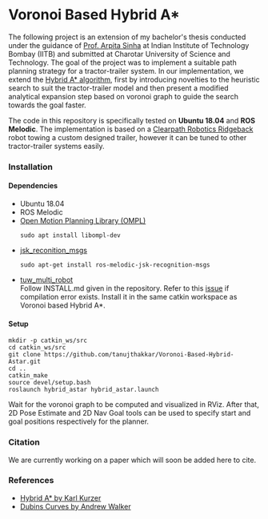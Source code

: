 # Voronoi Based Hybrid A*


The following project is an extension of my bachelor's thesis conducted under the guidance of 
[Prof. Arpita Sinha](https://scholar.google.com/citations?user=ROSN3WgAAAAJ&hl=en&oi=ao) at Indian Institute of Technology Bombay (IITB) and submitted at 
Charotar University of Science and Technology. The goal of the project was to implement a suitable path planning strategy for a tractor-trailer system. In our 
implementation, we extend the [Hybrid A* algorithm](https://ai.stanford.edu/~ddolgov/papers/dolgov_gpp_stair08.pdf), first by introducing novelties to the 
heuristic search to suit the tractor-trailer model and then present a modified analytical expansion step based on voronoi graph to guide the search towards 
the goal faster.

The code in this repository is specifically tested on <b>Ubuntu 18.04</b> and <b>ROS Melodic</b>. The implementation is based on a 
[Clearpath Robotics Ridgeback](https://clearpathrobotics.com/ridgeback-indoor-robot-platform/) robot towing a custom designed trailer, however it can be tuned
to other tractor-trailer systems easily.

<h3>Installation</h3>

<h4>Dependencies</h4>
<ul>
<li>Ubuntu 18.04</li>
<li>ROS Melodic</li>
<li><a href="http://ompl.kavrakilab.org/">Open Motion Planning Library (OMPL)</a></li>
 
```
sudo apt install libompl-dev
```
  
<li><a href="http://wiki.ros.org/jsk_recognition_msgs">jsk_reconition_msgs</a></li>

```
sudo apt-get install ros-melodic-jsk-recognition-msgs
```

<li><a href="https://github.com/tuw-robotics/tuw_multi_robot">tuw_multi_robot</a></li>
Follow INSTALL.md given in the repository. Refer to this <a href="https://github.com/tuw-robotics/tuw_multi_robot/issues/29">issue</a> if compilation error exists. Install it in the same catkin workspace as Voronoi based Hybrid A*.
</ul>

<h4>Setup</h4>

```
mkdir -p catkin_ws/src
cd catkin_ws/src
git clone https://github.com/tanujthakkar/Voronoi-Based-Hybrid-Astar.git
cd ..
catkin_make
source devel/setup.bash
roslaunch hybrid_astar hybrid_astar.launch
```

Wait for the voronoi graph to be computed and visualized in RViz. After that, 2D Pose Estimate and 2D Nav Goal tools can be used to specify start and goal 
positions respectively for the planner.

<h3>Citation</h3>
We are currently working on a paper which will soon be added here to cite.

<h3>References</h3>
<ul>
<li><a href="https://github.com/karlkurzer/path_planner">Hybrid A* by Karl Kurzer</a></li>
<li><a href="https://github.com/AndrewWalker/Dubins-Curves">Dubins Curves by Andrew Walker</a></li>
</ul>

